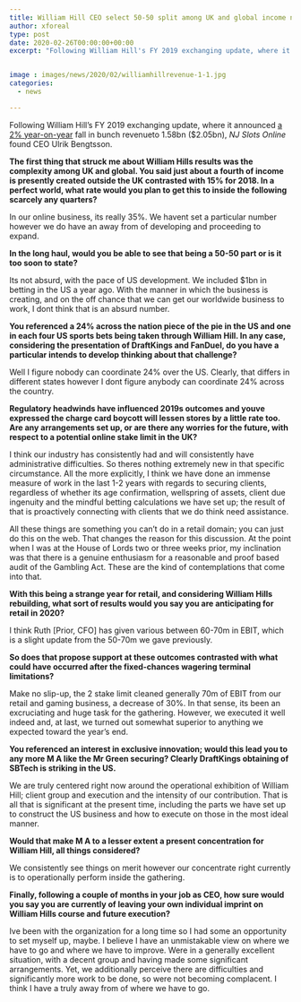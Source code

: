 ```yaml
---
title: William Hill CEO select 50-50 split among UK and global income not nonsensical long term
author: xforeal 
type: post
date: 2020-02-26T00:00:00+00:00
excerpt: "Following William Hill's FY 2019 exchanging update, where it announced a 2&amp;percnt; year-on-year fall in bunch revenueto 1 "


image : images/news/2020/02/williamhillrevenue-1-1.jpg
categories:
  - news

---
```

Following William Hill&#8217;s FY 2019 exchanging update, where it announced [a 2&percnt; year-on-year][1] fall in bunch revenueto 1.58bn ($2.05bn), _NJ Slots Online_ found CEO Ulrik Bengtsson. 

**The first thing that struck me about William Hills results was the complexity among UK and global. You said just about a fourth of income is presently created outside the UK contrasted with 15&percnt; for 2018. In a perfect world, what rate would you plan to get this to inside the following scarcely any quarters?** 

In our online business, its really 35&percnt;. We havent set a particular number however we do have an away from of developing and proceeding to expand. 

**In the long haul, would you be able to see that being a 50-50 part or is it too soon to state?** 

Its not absurd, with the pace of US development. We included $1bn in betting in the US a year ago. With the manner in which the business is creating, and on the off chance that we can get our worldwide business to work, I dont think that is an absurd number. 

**You referenced a 24&percnt; across the nation piece of the pie in the US and one in each four US sports bets being taken through William Hill. In any case, considering the presentation of DraftKings and FanDuel, do you have a particular intends to develop thinking about that challenge?** 

Well I figure nobody can coordinate 24&percnt; over the US. Clearly, that differs in different states however I dont figure anybody can coordinate 24&percnt; across the country. 

**Regulatory headwinds have influenced 2019s outcomes and youve expressed the charge card boycott will lessen stores by a little rate too. Are any arrangements set up, or are there any worries for the future, with respect to a potential online stake limit in the UK?** 

I think our industry has consistently had and will consistently have administrative difficulties. So theres nothing extremely new in that specific circumstance. All the more explicitly, I think we have done an immense measure of work in the last 1-2 years with regards to securing clients, regardless of whether its age confirmation, wellspring of assets, client due ingenuity and the mindful betting calculations we have set up; the result of that is proactively connecting with clients that we do think need assistance. 

All these things are something you can&#8217;t do in a retail domain; you can just do this on the web. That changes the reason for this discussion. At the point when I was at the House of Lords two or three weeks prior, my inclination was that there is a genuine enthusiasm for a reasonable and proof based audit of the Gambling Act. These are the kind of contemplations that come into that. 

**With this being a strange year for retail, and considering William Hills rebuilding, what sort of results would you say you are anticipating for retail in 2020?** 

I think Ruth [Prior, CFO] has given various between 60-70m in EBIT, which is a slight update from the 50-70m we gave previously. 

**So does that propose support at these outcomes contrasted with what could have occurred after the fixed-chances wagering terminal limitations?** 

Make no slip-up, the 2 stake limit cleaned generally 70m of EBIT from our retail and gaming business, a decrease of 30&percnt;. In that sense, its been an excruciating and huge task for the gathering. However, we executed it well indeed and, at last, we turned out somewhat superior to anything we expected toward the year&#8217;s end. 

**You referenced an interest in exclusive innovation; would this lead you to any more M A like the Mr Green securing? Clearly DraftKings obtaining of SBTech is striking in the US.** 

We are truly centered right now around the operational exhibition of William Hill; client group and execution and the intensity of our contribution. That is all that is significant at the present time, including the parts we have set up to construct the US business and how to execute on those in the most ideal manner. 

**Would that make M A to a lesser extent a present concentration for William Hill, all things considered?** 

We consistently see things on merit however our concentrate right currently is to operationally perform inside the gathering. 

**Finally, following a couple of months in your job as CEO, how sure would you say you are currently of leaving your own individual imprint on William Hills course and future execution?** 

Ive been with the organization for a long time so I had some an opportunity to set myself up, maybe. I believe I have an unmistakable view on where we have to go and where we have to improve. Were in a generally excellent situation, with a decent group and having made some significant arrangements. Yet, we additionally perceive there are difficulties and significantly more work to be done, so were not becoming complacent. I think I have a truly away from of where we have to go.

 [1]: #